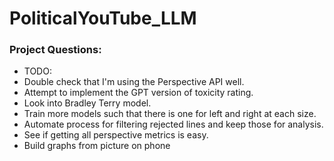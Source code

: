 # PoliticalYouTube_LLM

### Project Questions:

- TODO:
- Double check that I'm using the Perspective API well. 
- Attempt to implement the GPT version of toxicity rating. 
- Look into Bradley Terry model.
- Train more models such that there is one for left and right at each size. 
- Automate process for filtering rejected lines and keep those for analysis. 
- See if getting all perspective metrics is easy. 
- Build graphs from picture on phone